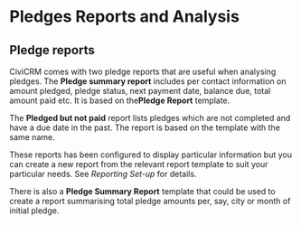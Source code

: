 # Pledges Reports and Analysis

## Pledge reports

CiviCRM comes with two pledge reports that are useful when analysing
pledges. The **Pledge summary report** includes per contact information
on amount pledged, pledge status, next payment date, balance due, total
amount paid etc. It is based on the**Pledge Report** template. 

The **Pledged but not paid** report lists pledges which are not
completed and have a due date in the past. The report is based on the
template with the same name. 

These reports has been configured to display particular information but
you can create a new report from the relevant report template to suit
your particular needs. See *Reporting Set-up* for details.

There is also a **Pledge Summary Report** template that could be used to
create a report summarising total pledge amounts per, say, city or month
of initial pledge.

